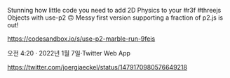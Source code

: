 Stunning how little code you need to add 2D Physics to your #r3f #threejs Objects with use-p2 🙃 Messy first version supporting a fraction of p2.js is out! 

https://codesandbox.io/s/use-p2-marble-run-9feis

오전 4:20 · 2022년 1월 7일·Twitter Web App

https://twitter.com/joergjaeckel/status/1479170980576649218

